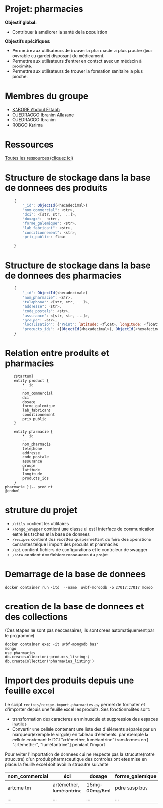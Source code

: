 # Projet: pharmacies
**Objectif global:**
- Contribuer à améliorer la santé de la population

**Objectifs spécifiques:**
- Permettre aux utilisateurs de trouver la pharmacie la plus proche (jour ouvrable ou garde) disposant du médicament.
- Permettre aux utilisateurs d’entrer en contact avec un médecin à proximité.
- Permettre aux utilisateurs de trouver la formation sanitaire la plus proche.

# Membres du groupe
- [KABORE Abdoul Fataoh](abdoulfataoh@gmail.com)
- OUEDRAOGO Ibrahim Allasane
- OUEDRAOGO Ibrahim 
- ROBGO Karima

# Ressources

[Toutes les ressources (cliquez ici) ](https://drive.google.com/drive/folders/1oyWhHtyosVzUHSvEOt_HuW_dcJ0dEvfP?usp=sharing)


# Structure de stockage dans la base de donnees des produits

```javascript
    {
        "_id": ObjectId(<hexadecimal>)
        "nom_commercial": <str>, 
        "dci": <[str, str, ...]>,
        "dosage":  <str>,
        "forme_galemique": <str>,
        "lab_fabricant": <str>,
        "conditionnement": <str>,
        "prix_public": float

    }
```

# Structure de stockage dans la base de donnees des pharmacies


```javascript
    {
        "_id": ObjectId(<hexadecimal>)
        "nom_pharmacie": <str>, 
        "telephone": <[str, str, ...]>,
        "addresse": <str>,
        "code_postale": <str>,
        "assurance": <[str, str, ...]>,
        "groupe": <str>,
        "localisation": {"Point": latitude: <float>, longitude: <float>]}
        "products_ids": <[ObjectId(<hexadecimal>), ObjectId(<hexadecimal>), ...]>,
    }
```

# Relation entre produits et pharmacies

```plantuml 
    @startuml
    entity product {
        * _id
        --
        nom_commercial
        dci
        dosage
        forme_galemique
        lab_fabricant
        conditionnement
        prix_public
    }

    entity pharmacie {
        * _id
        --
        nom_pharmacie
        telephone
        addresse
        code_postale
        assurance
        groupe
        latitude
        longitude
        products_ids
    }
pharmacie }|-- product
@enduml
```
# struture du projet
- ```/utils``` contient les utilitaires
- ```/mongo_wrapper``` contient une classe ui est l'interface de communication entre les taches et la base de donnees
- ```/recipes``` contient des recettes qui permettent de faire des operations conrantes telque l'import des produits et pharmacies
- ```/api``` contient fichiers de configurations et le controleur de swagger
- ```/data``` contient des fichiers ressources du projet




# Demarrage de la base de donnees 

```
docker container run -itd  --name  uvbf-mongodb -p 27017:27017 mongo
```

# creation de la base de donnees et des collections

(Ces etapes ne sont pas neccessaires, ils sont crees automatiquement par le programme)

```
docker container exec -it uvbf-mongodb bash
mongo
use pharmacies
db.createCollection('products_listing')
db.createCollection('pharmacies_listing')
```


# Import des produits depuis une feuille excel
Le script ```recipes/recipe-import-pharmacies.py``` permet de formater et d'importer depuis une feuille excel les produits.
Ses fonctionnalites sont:
- transformation des caractères en minuscule et suppression des espaces inutiles
- Convertir une cellule contenant une liste des d'éléments séparés par un marqueur(exemple le virgule) en tableau d'éléments. 
	par exemple la cellule contenant le DCI "artémether, luméfantrine" transformes en [ "artémether", "luméfantrine"] pendant l'import

Pour eviter l'importation de donnees qui ne respecte pas la strucutre(notre strucutre) d'un produit pharmaceutique des controles ont etes mise en place: la feuille excel doit avoir la strucutre suivante

| nom_commercial | dci | dosage | forme_galemique | lab_fabricant | conditionnement | prix_unitaire |
| ------ | ------ | ------ | ------ | ------ | ------ | ------ |
| artome tm | artémether, luméfantrine | 15mg-90mg/5ml | pdre susp buv | | fl/60 ml | 2048 |
| ... | ... | ... | ... | ... | ... | ... |




